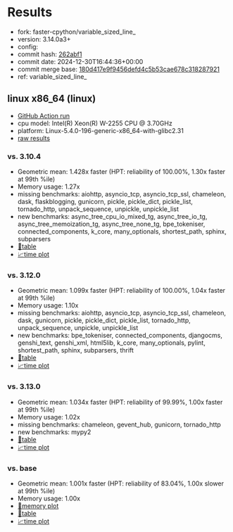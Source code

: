 # Results

- fork: faster-cpython/variable_sized_line_
- version: 3.14.0a3+
- config: 
- commit hash: [262abf1](https://github.com/faster%2dcpython/cpython/commit/262abf1)
- commit date: 2024-12-30T16:44:36+00:00
- commit merge base: [180d417e9f9456defd4c5b53cae678c318287921](https://github.com/python/cpython/commit/180d417e9f9456defd4c5b53cae678c318287921)
- ref: variable_sized_line_

## linux x86_64 (linux)

- [GitHub Action run](https://github.com/faster-cpython/benchmarking/actions/runs/12549470888)
- cpu model: Intel(R) Xeon(R) W-2255 CPU @ 3.70GHz
- platform: Linux-5.4.0-196-generic-x86_64-with-glibc2.31
- [raw results](bm-20241230-linux-x86_64-faster%252dcpython-variable_sized_line_-3.14.0a3%2B-262abf1.json)

### vs. 3.10.4

- Geometric mean: 1.428x faster (HPT: reliability of 100.00%, 1.30x faster at 99th %ile)
- Memory usage: 1.27x
- missing benchmarks: aiohttp, asyncio_tcp, asyncio_tcp_ssl, chameleon, dask, flaskblogging, gunicorn, pickle, pickle_dict, pickle_list, tornado_http, unpack_sequence, unpickle, unpickle_list
- new benchmarks: async_tree_cpu_io_mixed_tg, async_tree_io_tg, async_tree_memoization_tg, async_tree_none_tg, bpe_tokeniser, connected_components, k_core, many_optionals, shortest_path, sphinx, subparsers
- [📄table](bm-20241230-linux-x86_64-faster%252dcpython-variable_sized_line_-3.14.0a3%2B-262abf1-vs-3.10.4.md)
- [📈time plot](bm-20241230-linux-x86_64-faster%252dcpython-variable_sized_line_-3.14.0a3%2B-262abf1-vs-3.10.4.svg)

### vs. 3.12.0

- Geometric mean: 1.099x faster (HPT: reliability of 100.00%, 1.04x faster at 99th %ile)
- Memory usage: 1.10x
- missing benchmarks: aiohttp, asyncio_tcp, asyncio_tcp_ssl, chameleon, dask, gunicorn, pickle, pickle_dict, pickle_list, tornado_http, unpack_sequence, unpickle, unpickle_list
- new benchmarks: bpe_tokeniser, connected_components, djangocms, genshi_text, genshi_xml, html5lib, k_core, many_optionals, pylint, shortest_path, sphinx, subparsers, thrift
- [📄table](bm-20241230-linux-x86_64-faster%252dcpython-variable_sized_line_-3.14.0a3%2B-262abf1-vs-3.12.0.md)
- [📈time plot](bm-20241230-linux-x86_64-faster%252dcpython-variable_sized_line_-3.14.0a3%2B-262abf1-vs-3.12.0.svg)

### vs. 3.13.0

- Geometric mean: 1.034x faster (HPT: reliability of 99.99%, 1.00x faster at 99th %ile)
- Memory usage: 1.02x
- missing benchmarks: chameleon, gevent_hub, gunicorn, tornado_http
- new benchmarks: mypy2
- [📄table](bm-20241230-linux-x86_64-faster%252dcpython-variable_sized_line_-3.14.0a3%2B-262abf1-vs-3.13.0.md)
- [📈time plot](bm-20241230-linux-x86_64-faster%252dcpython-variable_sized_line_-3.14.0a3%2B-262abf1-vs-3.13.0.svg)

### vs. base

- Geometric mean: 1.001x faster (HPT: reliability of 83.04%, 1.00x slower at 99th %ile)
- Memory usage: 1.00x
- [🧠memory plot](bm-20241230-linux-x86_64-faster%252dcpython-variable_sized_line_-3.14.0a3%2B-262abf1-vs-base-mem.svg)
- [📄table](bm-20241230-linux-x86_64-faster%252dcpython-variable_sized_line_-3.14.0a3%2B-262abf1-vs-base.md)
- [📈time plot](bm-20241230-linux-x86_64-faster%252dcpython-variable_sized_line_-3.14.0a3%2B-262abf1-vs-base.svg)

